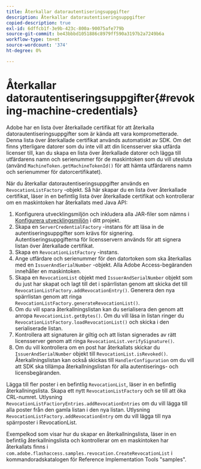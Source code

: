 ```yaml
---
title: Återkallar datorautentiseringsuppgifter
description: Återkallar datorautentiseringsuppgifter
copied-description: true
exl-id: 6dffcb1f-3e9b-423c-800a-90075afe779b
source-git-commit: be43bbbd1051886c8979ff590a3197b2a7249b6a
workflow-type: tm+mt
source-wordcount: '374'
ht-degree: 0%

---
```


# Återkallar datorautentiseringsuppgifter{#revoking-machine-credentials}

Adobe har en lista över återkallade certifikat för att återkalla datorautentiseringsuppgifter som är kända att vara komprometterade. Denna lista över återkallade certifikat används automatiskt av SDK. Om det finns ytterligare datorer som du inte vill att din licensserver ska utfärda licenser till, kan du skapa en lista över återkallade datorer och lägga till utfärdarens namn och serienummer för de maskintoken som du vill utesluta (använd `MachineToken.getMachineTokenId()` för att hämta utfärdarens namn och serienummer för datorcertifikatet).

När du återkallar datorautentiseringsuppgifter används en `RevocationListFactory` -objekt. Så här skapar du en lista över återkallade certifikat, läser in en befintlig lista över återkallade certifikat och kontrollerar om en maskintoken har återkallats med Java API:

1. Konfigurera utvecklingsmiljön och inkludera alla JAR-filer som nämns i [Konfigurera utvecklingsmiljön](../../aaxs-protecting-content/content-setting-up-the-sdk/content-setting-up-the-dev-env.md) i ditt projekt.
1. Skapa en `ServerCredentialFactory` -instans för att läsa in de autentiseringsuppgifter som krävs för signering. Autentiseringsuppgifterna för licensservern används för att signera listan över återkallade certifikat.
1. Skapa en `RevocationListFactory` -instans.
1. Ange utfärdare och serienummer för den datortoken som ska återkallas med en `IssuerAndSerialNumber` -objekt. Alla Adobe Access-begäranden innehåller en maskintoken.
1. Skapa en `RevocationList` objekt med `IssuerAndSerialNumber` objekt som du just har skapat och lagt till det i spärrlistan genom att skicka det till `RevocationListFactory.addRevocationEntry()`. Generera den nya spärrlistan genom att ringa `RevocationListFactory.generateRevocationList()`.
1. Om du vill spara återkallningslistan kan du serialisera den genom att anropa `RevocationList.getBytes()`. Om du vill läsa in listan ringer du `RevocationListFactory.loadRevocationList()` och skicka i den serialiserade listan.
1. Kontrollera att signaturen är giltig och att listan signerades av rätt licensserver genom att ringa `RevocationList.verifySignature()`.
1. Om du vill kontrollera om en post har återkallats skickar du `IssuerAndSerialNumber` objekt till `RevocationList.isRevoked()`. Återkallningslistan kan också skickas till `HandlerConfiguration` om du vill att SDK ska tillämpa återkallningslistan för alla autentiserings- och licensbegäranden.

Lägga till fler poster i en befintlig `RevocationList`, läser in en befintlig återkallningslista. Skapa ett nytt `RevocationListFactory` och se till att öka CRL-numret. Utlysning `RevocationListFactioryEntries.addRevocationEntries` om du vill lägga till alla poster från den gamla listan i den nya listan. Utlysning `RevocationListFactory.addRevocationEntry` om du vill lägga till nya spärrposter i RevocationList.

Exempelkod som visar hur du skapar en återkallningslista, läser in en befintlig återkallningslista och kontrollerar om en maskintoken har återkallats finns i `com.adobe.flashaccess.samples.revocation.CreateRevocationList` i kommandoradskatalogen för Reference Implementation Tools &quot;samples&quot;.
